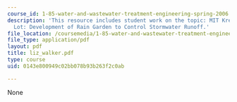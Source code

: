 ```yaml
---
course_id: 1-85-water-and-wastewater-treatment-engineering-spring-2006
description: 'This resource includes student work on the topic: MIT Kresge Parking
  Lot: Development of Rain Garden to Control Stormwater Runoff.'
file_location: /coursemedia/1-85-water-and-wastewater-treatment-engineering-spring-2006/0143e800949c02bb078b93b263f2c0ab_liz_walker.pdf
file_type: application/pdf
layout: pdf
title: liz_walker.pdf
type: course
uid: 0143e800949c02bb078b93b263f2c0ab

---
```

None